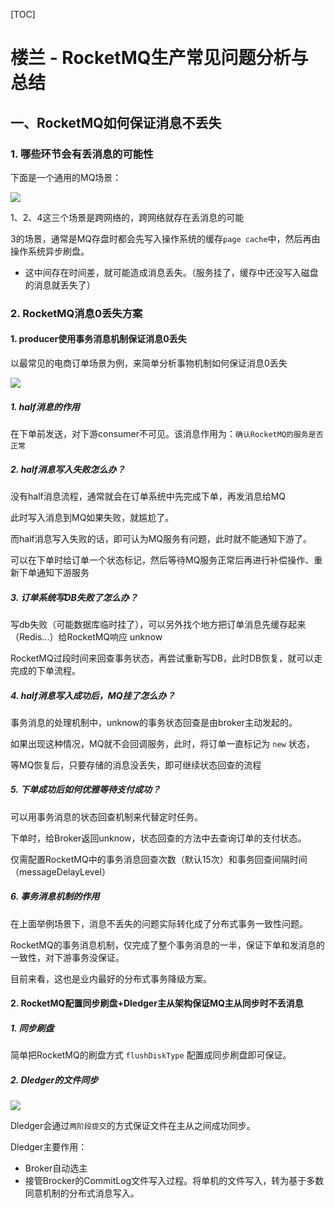 [TOC]

# 楼兰 - RocketMQ生产常见问题分析与总结

## 一、RocketMQ如何保证消息不丢失

### 1. 哪些环节会有丢消息的可能性

下面是一个通用的MQ场景：

![](https://note.youdao.com/yws/public/resource/c57d928530353185def257b19b410862/WEBRESOURCEcd78fbeca3a4e2f9b71918a7896eb0bb?ynotemdtimestamp=1716943499478)

1、2、4这三个场景是跨网络的，跨网络就存在丢消息的可能

3的场景，通常是MQ存盘时都会先写入操作系统的缓存`page cache`中，然后再由操作系统异步刷盘。

- 这中间存在时间差，就可能造成消息丢失。（服务挂了，缓存中还没写入磁盘的消息就丢失了）

### 2. RocketMQ消息0丢失方案

#### 1. producer使用事务消息机制保证消息0丢失

以最常见的电商订单场景为例，来简单分析事物机制如何保证消息0丢失

![](https://note.youdao.com/yws/public/resource/c57d928530353185def257b19b410862/WEBRESOURCE315305bdfb24317933d5ba63667ca885?ynotemdtimestamp=1716943499478)

##### 1. half消息的作用

在下单前发送，对下游consumer不可见。该消息作用为：`确认RocketMQ的服务是否正常`

##### 2. half消息写入失败怎么办？

没有half消息流程，通常就会在订单系统中先完成下单，再发消息给MQ

此时写入消息到MQ如果失败，就尴尬了。

而half消息写入失败的话，即可认为MQ服务有问题，此时就不能通知下游了。

可以在下单时给订单一个状态标记，然后等待MQ服务正常后再进行补偿操作、重新下单通知下游服务

##### 3. 订单系统写DB失败了怎么办？

写db失败（可能数据库临时挂了），可以另外找个地方把订单消息先缓存起来（Redis...）给RocketMQ响应 unknow

RocketMQ过段时间来回查事务状态，再尝试重新写DB，此时DB恢复，就可以走完成的下单流程。

##### 4. half消息写入成功后，MQ挂了怎么办？

事务消息的处理机制中，unknow的事务状态回查是由broker主动发起的。

如果出现这种情况，MQ就不会回调服务，此时，将订单一直标记为 `new` 状态，

等MQ恢复后，只要存储的消息没丢失，即可继续状态回查的流程

##### 5. 下单成功后如何优雅等待支付成功？

可以用事务消息的状态回查机制来代替定时任务。

下单时，给Broker返回unknow，状态回查的方法中去查询订单的支付状态。

仅需配置RocketMQ中的事务消息回查次数（默认15次）和事务回查间隔时间（messageDelayLevel）

##### 6. 事务消息机制的作用

在上面举例场景下，消息不丢失的问题实际转化成了分布式事务一致性问题。

RocketMQ的事务消息机制，仅完成了整个事务消息的一半，保证下单和发消息的一致性，对下游事务没保证。

目前来看，这也是业内最好的分布式事务降级方案。

#### 2. RocketMQ配置同步刷盘+Dledger主从架构保证MQ主从同步时不丢消息

##### 1. 同步刷盘

简单把RocketMQ的刷盘方式 `flushDiskType` 配置成同步刷盘即可保证。

##### 2. Dledger的文件同步

![](https://note.youdao.com/yws/public/resource/c57d928530353185def257b19b410862/WEBRESOURCE0a299ec12bd638fd39704b527d441339?ynotemdtimestamp=1716943499478)

Dledger会通过`两阶段提交`的方式保证文件在主从之间成功同步。

Dledger主要作用：

- Broker自动选主
- 接管Brocker的CommitLog文件写入过程。将单机的文件写入，转为基于多数同意机制的分布式消息写入。

